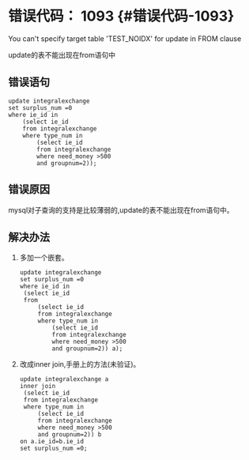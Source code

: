 # 错误代码： 1093 {#错误代码-1093}

You can't specify target table 'TEST\_NOIDX' for update in FROM clause

update的表不能出现在from语句中

## 错误语句

```Mysql
update integralexchange
set surplus_num =0
where ie_id in
    (select ie_id
    from integralexchange 
    where type_num in
        (select ie_id 
        from integralexchange 
        where need_money >500
        and groupnum=2));
```

## 错误原因

mysql对子查询的支持是比较薄弱的,update的表不能出现在from语句中。

## 解决办法

1. 多加一个嵌套。
   ```Mysql
   update integralexchange
   set surplus_num =0
   where ie_id in
    (select ie_id
    from
        (select ie_id
        from integralexchange 
        where type_num in
            (select ie_id 
            from integralexchange 
            where need_money >500 
            and groupnum=2)) a);
   ```
2. 改成inner join,手册上的方法\(未验证\)。
   ```Mysql
   update integralexchange a
   inner join
    (select ie_id
    from integralexchange 
    where type_num in
        (select ie_id 
        from integralexchange 
        where need_money >500 
        and groupnum=2)) b
   on a.ie_id=b.ie_id
   set surplus_num =0;
   ```



